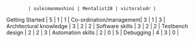			| suleimanmashini | Mentalist28 | victoralxdr |
Getting Started		|	 5        |	 1      |      1      |
Co-ordination/management|	 3        |	 1      |      3      |
Architectural knowledge |	 3        |   	 2      |      2      |
Software skills		|	 3        |	 2      |      2      | 
Testbench design	|	 2        |	 2      |      3      |
Automation skills	|	 2        |	 0      |      5      |
Debugging 		|	 4        |	 3      |      0      |


